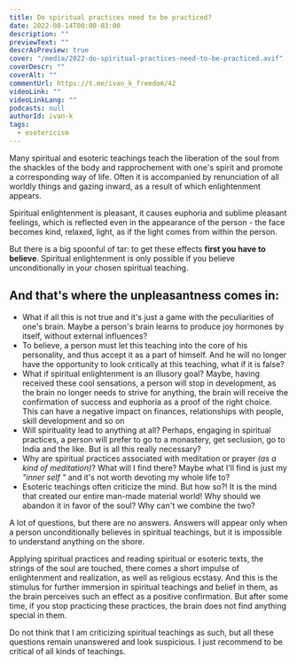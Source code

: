 ```yaml
---
title: Do spiritual practices need to be practiced?
date: 2022-08-14T00:00-03:00
description: ""
previewText: ""
descrAsPreview: true
cover: "/media/2022-do-spiritual-practices-need-to-be-practiced.avif"
coverDescr: ""
coverAlt: ""
commentUrl: https://t.me/ivan_k_freedom/42
videoLink: ""
videoLinkLang: ""
podcasts: null
authorId: ivan-k
tags:
  - esotericism
---
```


Many spiritual and esoteric teachings teach the liberation of the soul from the shackles of the body and rapprochement with one's spirit and promote a corresponding way of life. Often it is accompanied by renunciation of all worldly things and gazing inward, as a result of which enlightenment appears.

Spiritual enlightenment is pleasant, it causes euphoria and sublime pleasant feelings, which is reflected even in the appearance of the person - the face becomes kind, relaxed, light, as if the light comes from within the person.

But there is a big spoonful of tar: to get these effects **first you have to believe**. Spiritual enlightenment is only possible if you believe unconditionally in your chosen spiritual teaching.

## And that's where the unpleasantness comes in:

- What if all this is not true and it's just a game with the peculiarities of one's brain. Maybe a person's brain learns to produce joy hormones by itself, without external influences?
- To believe, a person must let this teaching into the core of his personality, and thus accept it as a part of himself. And he will no longer have the opportunity to look critically at this teaching, what if it is false?
- What if spiritual enlightenment is an illusory goal? Maybe, having received these cool sensations, a person will stop in development, as the brain no longer needs to strive for anything, the brain will receive the confirmation of success and euphoria as a proof of the right choice. This can have a negative impact on finances, relationships with people, skill development and so on
- Will spirituality lead to anything at all? Perhaps, engaging in spiritual practices, a person will prefer to go to a monastery, get seclusion, go to India and the like. But is all this really necessary?
- Why are spiritual practices associated with meditation or prayer _(as a kind of meditation)_? What will I find there? Maybe what I'll find is just my _"inner self "_ and it's not worth devoting my whole life to?
- Esoteric teachings often criticize the mind. But how so?! It is the mind that created our entire man-made material world! Why should we abandon it in favor of the soul? Why can't we combine the two?

A lot of questions, but there are no answers. Answers will appear only when a person unconditionally believes in spiritual teachings, but it is impossible to understand anything on the shore.

Applying spiritual practices and reading spiritual or esoteric texts, the strings of the soul are touched, there comes a short impulse of enlightenment and realization, as well as religious ecstasy. And this is the stimulus for further immersion in spiritual teachings and belief in them, as the brain perceives such an effect as a positive confirmation. But after some time, if you stop practicing these practices, the brain does not find anything special in them.

Do not think that I am criticizing spiritual teachings as such, but all these questions remain unanswered and look suspicious. I just recommend to be critical of all kinds of teachings.
